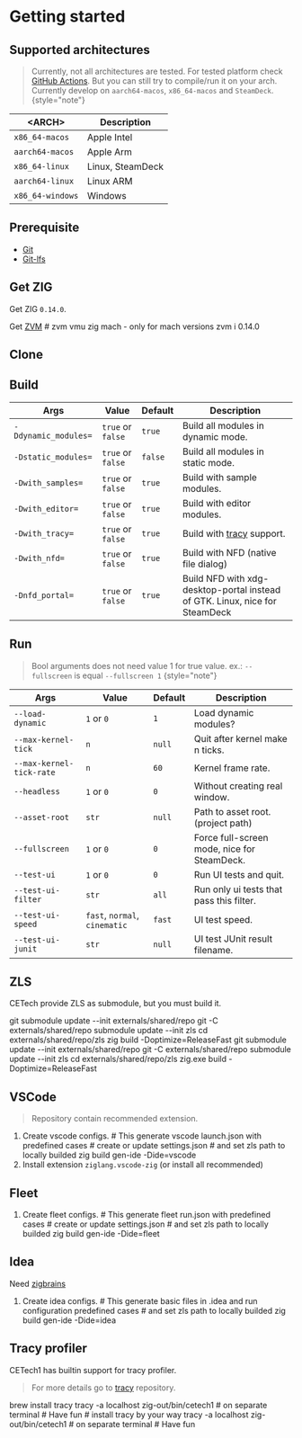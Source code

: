 # Getting started

## Supported architectures

> Currently, not all architectures are tested.
> For tested platform check [GitHub Actions](https://github.com/cyberegoorg/cetech1/actions/workflows/test.yaml).
> But you can still try to compile/run it on your arch.
> Currently develop on `aarch64-macos`, `x86_64-macos` and `SteamDeck`.
> {style="note"}

| &lt;ARCH&gt;     | Description      |
|------------------|------------------|
| `x86_64-macos`   | Apple Intel      |
| `aarch64-macos`  | Apple Arm        |
| `x86_64-linux`   | Linux, SteamDeck |
| `aarch64-linux`  | Linux ARM        |
| `x86_64-windows` | Windows          |

## Prerequisite

- [Git](https://git-scm.com/downloads)
- [Git-lfs](https://git-lfs.com)

## Get ZIG

Get ZIG `0.14.0`.

<tabs>
    <tab title="ZVM">
        Get <a href="https://www.zvm.app">ZVM</a>
        <code-block lang="bash">
            # zvm vmu zig mach - only for mach versions
            zvm i 0.14.0
        </code-block>
    </tab>
</tabs>

## Clone

<tabs>
    <tab title="MacOS/Linux/SteamDeck/Windows">
        <code-block lang="bash" src="getting-started/clone.sh"></code-block>
    </tab>
</tabs>

## Build

<tabs>
    <tab title="MacOS/Linux">
        <code-block lang="bash" src="getting-started/build.sh"></code-block>
    </tab>
    <tab title="SteamDeck">
        <code-block lang="bash" src="getting-started/build_steamdeck.sh"></code-block>
    </tab>
    <tab title="Windows">
        <code-block lang="bash" src="getting-started/build_windows.sh"></code-block>
    </tab>
</tabs>

| Args                 | Value             | Default | Description                                                                 |
|----------------------|-------------------|---------|-----------------------------------------------------------------------------|
| `-Ddynamic_modules=` | `true` or `false` | `true`  | Build all modules in dynamic mode.                                          |
| `-Dstatic_modules=`  | `true` or `false` | `false` | Build all modules in static mode.                                           |
| `-Dwith_samples=`    | `true` or `false` | `true`  | Build with sample modules.                                                  |
| `-Dwith_editor=`     | `true` or `false` | `true`  | Build with editor modules.                                                  |
| `-Dwith_tracy=`      | `true` or `false` | `true`  | Build with [tracy](#tracy-profiler) support.                                |
| `-Dwith_nfd=`        | `true` or `false` | `true`  | Build with NFD (native file dialog)                                         |
| `-Dnfd_portal=`      | `true` or `false` | `true`  | Build NFD with xdg-desktop-portal instead of GTK. Linux, nice for SteamDeck |

## Run

<tabs>
    <tab title="MacOS/Linux">
        <code-block lang="bash" src="getting-started/run.sh"></code-block>
    </tab>
    <tab title="SteamDeck">
        <code-block lang="bash" src="getting-started/run_steamdeck.sh"></code-block>
    </tab>
    <tab title="Windows">
        <code-block lang="bash" src="getting-started/run_windows.sh"></code-block>
    </tab>
</tabs>

> Bool arguments does not need value 1 for true value. ex.: `--fullscreen` is equal `--fullscreen 1`
> {style="note"}

| Args                     | Value                          | Default | Description                                 |
|--------------------------|--------------------------------|---------|---------------------------------------------|
| `--load-dynamic`         | `1` or `0`                     | `1`     | Load dynamic modules?                       |
| `--max-kernel-tick`      | `n`                            | `null`  | Quit after kernel make n ticks.             |
| `--max-kernel-tick-rate` | `n`                            | `60`    | Kernel frame rate.                          |
| `--headless`             | `1` or `0`                     | `0`     | Without creating real window.               |
| `--asset-root`           | `str`                          | `null`  | Path to asset root. (project path)          |
| `--fullscreen`           | `1` or `0`                     | `0`     | Force full-screen mode, nice for SteamDeck. |
| `--test-ui`              | `1` or `0`                     | `0`     | Run UI tests and quit.                      |
| `--test-ui-filter`       | `str`                          | `all`   | Run only ui tests that pass this filter.    |
| `--test-ui-speed`        | `fast`, `normal`,  `cinematic` | `fast`  | UI test speed.                              |
| `--test-ui-junit`        | `str`                          | `null`  | UI test JUnit result filename.              |


## ZLS

CETech provide ZLS as submodule, but you must build it.

<tabs>
    <tab title="MacOS/Linux">
        <code-block lang="bash">
            git submodule update --init externals/shared/repo
            git -C externals/shared/repo submodule update --init zls
            cd externals/shared/repo/zls
            zig build -Doptimize=ReleaseFast
        </code-block>
    </tab>
    <tab title="Windows">
        <code-block lang="bash">
            git submodule update --init externals/shared/repo
            git -C externals/shared/repo submodule update --init zls
            cd externals/shared/repo/zls
            zig.exe build -Doptimize=ReleaseFast
        </code-block>
    </tab>
</tabs>

## VSCode

> Repository contain recommended extension.

1. Create vscode configs.
    <code-block lang="bash">
        # This generate vscode launch.json with predefined cases
        # create or update settings.json
        # and set zls path to locally builded
        zig build gen-ide -Dide=vscode
    </code-block>
2. Install extension `ziglang.vscode-zig` (or install all recommended)

## Fleet

1. Create fleet configs.
    <code-block lang="bash">
        # This generate fleet run.json with predefined cases
        # create or update settings.json
        # and set zls path to locally builded
        zig build gen-ide -Dide=fleet
    </code-block>

## Idea

Need [zigbrains](https://plugins.jetbrains.com/plugin/22456-zigbrains)

1. Create idea configs.
    <code-block lang="bash">
        # This generate basic files in .idea and run configuration predefined cases
        # and set zls path to locally builded
        zig build gen-ide -Dide=idea
    </code-block>

## Tracy profiler

CETech1 has builtin support for tracy profiler.

> For more details go to [tracy](https://github.com/wolfpld/tracy) repository.

<tabs>
    <tab title="MacOS">
        <code-block lang="bash">
            brew install tracy
            tracy -a localhost
            zig-out/bin/cetech1 # on separate terminal
            # Have fun
        </code-block>
    </tab>
    <tab title="Linux">
        <code-block lang="bash">
            # install tracy by your way
            tracy -a localhost
            zig-out/bin/cetech1 # on separate terminal
            # Have fun
        </code-block>
    </tab>
</tabs>
